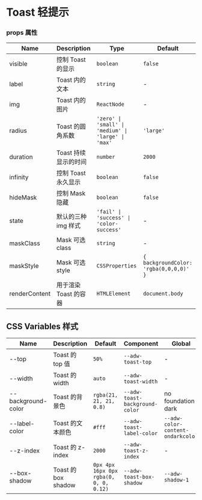 # Toast 轻提示

<code src="./demos/index.tsx"></code>

### props 属性

| Name          | Description           | Type                                                | Default                                |
| ------------- | --------------------- | --------------------------------------------------- | -------------------------------------- |
| visible       | 控制 Toast 的显示     | `boolean`                                           | `false`                                |
| label         | Toast 内的文本        | `string`                                            | -                                      |
| img           | Toast 内的图片        | `ReactNode`                                         | -                                      |
| radius        | Toast 的圆角系数      | `'zero' \| 'small' \| 'medium' \| 'large' \| 'max'` | `'large'`                              |
| duration      | Toast 持续显示的时间  | `number`                                            | `2000`                                 |
| infinity      | 控制 Toast 永久显示   | `boolean`                                           | `false`                                |
| hideMask      | 控制 Mask 隐藏        | `boolean`                                           | `false`                                |
| state         | 默认的三种 img 样式   | `'fail' \| 'success' \| 'color-success'`            | -                                      |
| maskClass     | Mask 可选 class       | `string`                                            | -                                      |
| maskStyle     | Mask 可选 style       | `CSSProperties`                                     | `{ backgroundColor: 'rgba(0,0,0,0)' }` |
| renderContent | 用于渲染 Toast 的容器 | `HTMLElement`                                       | `document.body`                        |

## CSS Variables 样式

| Name               | Description         | Default                                | Component                      | Global                            |
| ------------------ | ------------------- | -------------------------------------- | ------------------------------ | --------------------------------- |
| --top              | Toast 的 top 值     | `50%`                                  | `--adw-toast-top`              | -                                 |
| --width            | Toast 的 width      | `auto`                                 | `--adw-toast-width`            | -                                 |
| --background-color | Toast 的背景色      | `rgba(21, 21, 21, 0.8)`                | `--adw-toast-background-color` | no foundation dark                |
| --label-color      | Toast 的文本颜色    | `#fff`                                 | `--adw-toast-label-color`      | `--adw-color-content-ondarkcolor` |
| --z-index          | Toast 的 z-index    | `2000`                                 | `--adw-toast-z-index`          | -                                 |
| --box-shadow       | Toast 的 box shadow | `0px 4px 16px 0px rgba(0, 0, 0, 0.12)` | `--adw-toast-box-shadow`       | `--adw-shadow-1`                  |
